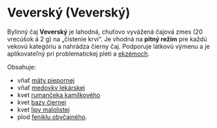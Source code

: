 Veverský (Veverský)
===================

Bylinný čaj **Veverský** je lahodná, chuťovo vyvážená čajová zmes (20 vrecúšok á
2 g) na „čistenie krvi“. Je vhodná na **pitný režim** pre každú vekovú kategóriu
a nahrádza čierny čaj. Podporuje látkovú výmenu a je aplikovateľný pri
problematickej pleti a [ekzémoch](/diagnozy/ekzemy).

Obsahuje:

* vňať [mäty piepornej](/sip/bylinky/mata-pieporna/)
* vňať [medovky lekárskej](/sip/bylinky/medovka-lekarska/)
* kvet [rumančeka kamilkového](/sip/bylinky/rumancek-kamilkovy/)
* kvet [bazy čiernej](/sip/bylinky/baza-cierna/)
* kvet [lipy malolistej](/sip/bylinky/lipa-malolista/)
* plod [feniklu obyčajného](/sip/bylinky/fenikel-obycajny/).
